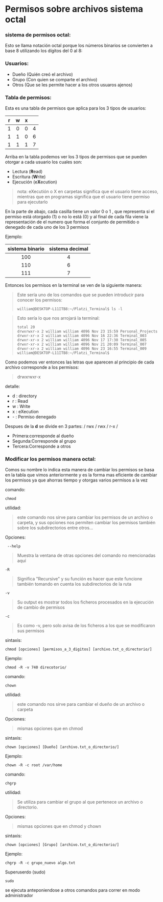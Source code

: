 # Permisos sobre archivos sistema octal

### sistema de permisos octal:
Esto se llama notación octal porque los números binarios se convierten a base 8 utilizando los dígitos del 0 al 8:

### Usuarios:

- Dueño (Quién creó el archivo)
- Grupo (Con quien se comparte el archivo)
- Otros (Que se les permite hacer a los otros usuaros ajenos)

### Tabla de permisos:
Esta es una tabla de permisos que aplica para los 3 tipos de usuarios:

|  r  |  w  |  x  |     |
|:---:|:---:|:---:|:---:|
|  1  |  0  |  0  |  4  |
|  1  |  1  |  0  |  6  |
|  1  |  1  |  1  |  7  |

Arriba en la tabla podemos ver los 3 tipos de permisos que se pueden otorgar a cada usuario los cuales son:

- Lectura (**R**ead)
- Escritura (**W**rite)
- Ejecución (e**X**ecution)
> nota: eXecutión o X en carpetas significa que el usuario tiene acceso, mientras que en programas significa que el usuario tiene permiso para ejecutarlo

En la parte de abajo, cada casilla tiene un valor 0 o 1 , que representa si el permiso está otorgado (1) o no lo está (0) y al final de cada fila viene la representación de el numero que forma el conjunto de permitido o denegado de cada uno de los 3 permisos

Ejemplo:

| sistema binario | sistema decimal |
|:---------------:|:---------------:|
|       100       |        4        |
|       110       |        6        |
|       111       |        7        |

Entonces los permisos en la terminal se ven de la siguiente manera:

>Este sería uno de los comandos que se pueden introducir para conocer los permisos:
>```termial
>william@DESKTOP-L11ITB8:~/Platzi_Terminal$ ls -l
>```

>Esto sería lo que nos arrojará la terminal:
>```terminal
>total 20
>drwxrwxr-x 2 william william 4096 Nov 23 15:59 Personal_Projects
>drwxr-xr-x 2 william william 4096 Nov 16 22:36 Terminal_003
>drwxr-xr-x 2 william william 4096 Nov 17 17:30 Terminal_005
>drwxr-xr-x 2 william william 4096 Nov 21 20:09 Terminal_007
>drwxr-xr-x 2 william william 4096 Nov 23 16:55 Terminal_009
>william@DESKTOP-L11ITB8:~/Platzi_Terminal$
>```

Como podemos ver entonces las letras que aparecen al principio de cada archivo corresponde a los permisos:

>drwxrwxr-x

detalle:
- d : directory
- r : Read
- w : Write
- x : eXecution
- \- : Permiso denegado

Despues de la **d** se divide en 3 partes: / rwx / rwx / r-x /

- Primera:corresponde al dueño
- Segunda:Corresponde al grupo
- Tercera:Corresponde a otros

### Modificar los permisos manera octal:

Comos su nombre lo indica esta manera de cambiar los permisos se basa en la tabla que vimos anteriormente y es la forma mas eficiente de cambiar los permisos ya que ahorras tiempo y otorgas varios permisos a la vez

comando: 
```terminal
chmod
```
utilidad:
>este comando nos sirve para cambiar los permisos de un archivo o carpeta, y sus opciones
nos permiten cambiar los permisos también sobre los subdirectorios entre otros...

Opciones:
```terminal
 --help
```
>Muestra la ventana de otras opciones del comando no mencionadas aquí
```terminal
-R
```
>Significa "Recursive" y su función es hacer que este funcione también tomando en cuenta
los subdirectorios de la ruta

```terminal
-v
```
>Su output es mostrar todos los ficheros procesados en la ejecución de cambio de permisos 

```terminal
-c 
```
>Es como -v, pero solo avisa de los ficheros a los que se modificaron sus permisos

sintaxis:
```terminal
chmod [opciones] [permisos_a_3_digitos] [archivo.txt_o_directorio/]
```
Ejemplo:
```terminal
chmod -R -v 740 direcotorio/
```

comando: 
```terminal
chown
```
utilidad:
>este comando nos sirve para cambiar el dueño de un archivo o carpeta

Opciones:
>mismas opciones que en chmod

sintaxis:
```terminal
chown [opciones] [Dueño] [archivo.txt_o_directorio/]
```
Ejemplo:
```terminal
chown -R -c root /var/home
```
comando: 
```terminal
chgrp
```
utilidad:
>Se utiliza para cambiar el grupo al que pertenece un archivo o directorio.

Opciones:
>mismas opciones que en chmod y chown

sintaxis:
```terminal
chown [opciones] [Grupo] [archivo.txt_o_directorio/]
```
Ejemplo:
```terminal
chgrp -R -c grupo_nuevo algo.txt
```
Superuserdo (sudo)

```terminal
sudo
```

se ejecuta anteponiendose a otros comandos para correr en modo administrador